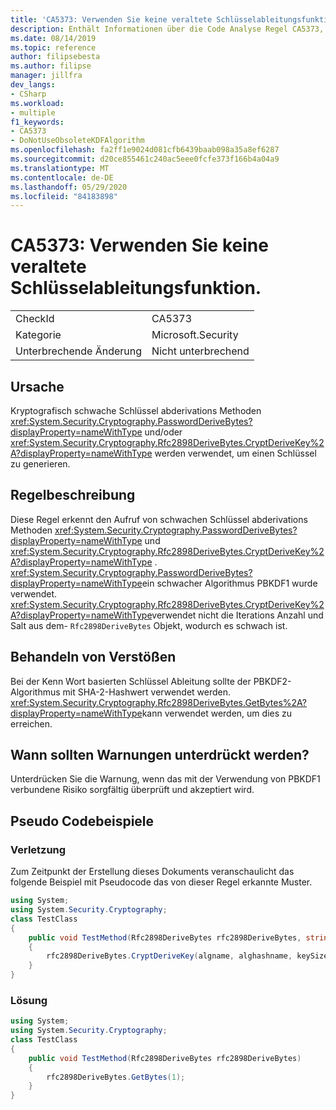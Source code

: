 ```yaml
---
title: 'CA5373: Verwenden Sie keine veraltete Schlüsselableitungsfunktion.'
description: Enthält Informationen über die Code Analyse Regel CA5373, einschließlich der Gründe, der Behebung von Verstößen und der Zeit, zu der Sie unterdrückt werden soll.
ms.date: 08/14/2019
ms.topic: reference
author: filipsebesta
ms.author: filipse
manager: jillfra
dev_langs:
- CSharp
ms.workload:
- multiple
f1_keywords:
- CA5373
- DoNotUseObsoleteKDFAlgorithm
ms.openlocfilehash: fa2ff1e9024d081cfb6439baab098a35a8ef6287
ms.sourcegitcommit: d20ce855461c240ac5eee0fcfe373f166b4a04a9
ms.translationtype: MT
ms.contentlocale: de-DE
ms.lasthandoff: 05/29/2020
ms.locfileid: "84183898"
---
```

# <a name="ca5373-do-not-use-obsolete-key-derivation-function"></a>CA5373: Verwenden Sie keine veraltete Schlüsselableitungsfunktion.

|||
|-|-|
|CheckId|CA5373|
|Kategorie|Microsoft.Security|
|Unterbrechende Änderung|Nicht unterbrechend|

## <a name="cause"></a>Ursache

Kryptografisch schwache Schlüssel abderivations Methoden <xref:System.Security.Cryptography.PasswordDeriveBytes?displayProperty=nameWithType> und/oder <xref:System.Security.Cryptography.Rfc2898DeriveBytes.CryptDeriveKey%2A?displayProperty=nameWithType> werden verwendet, um einen Schlüssel zu generieren.

## <a name="rule-description"></a>Regelbeschreibung

Diese Regel erkennt den Aufruf von schwachen Schlüssel abderivations Methoden <xref:System.Security.Cryptography.PasswordDeriveBytes?displayProperty=nameWithType> und <xref:System.Security.Cryptography.Rfc2898DeriveBytes.CryptDeriveKey%2A?displayProperty=nameWithType> .
<xref:System.Security.Cryptography.PasswordDeriveBytes?displayProperty=nameWithType>ein schwacher Algorithmus PBKDF1 wurde verwendet. <xref:System.Security.Cryptography.Rfc2898DeriveBytes.CryptDeriveKey%2A?displayProperty=nameWithType>verwendet nicht die Iterations Anzahl und Salt aus dem- `Rfc2898DeriveBytes` Objekt, wodurch es schwach ist.

## <a name="how-to-fix-violations"></a>Behandeln von Verstößen

Bei der Kenn Wort basierten Schlüssel Ableitung sollte der PBKDF2-Algorithmus mit SHA-2-Hashwert verwendet werden. <xref:System.Security.Cryptography.Rfc2898DeriveBytes.GetBytes%2A?displayProperty=nameWithType>kann verwendet werden, um dies zu erreichen.

## <a name="when-to-suppress-warnings"></a>Wann sollten Warnungen unterdrückt werden?

Unterdrücken Sie die Warnung, wenn das mit der Verwendung von PBKDF1 verbundene Risiko sorgfältig überprüft und akzeptiert wird.

## <a name="pseudo-code-examples"></a>Pseudo Codebeispiele

### <a name="violation"></a>Verletzung

Zum Zeitpunkt der Erstellung dieses Dokuments veranschaulicht das folgende Beispiel mit Pseudocode das von dieser Regel erkannte Muster.

```csharp
using System;
using System.Security.Cryptography;
class TestClass
{
    public void TestMethod(Rfc2898DeriveBytes rfc2898DeriveBytes, string algname, string alghashname, int keySize, byte[] rgbIV)
    {
        rfc2898DeriveBytes.CryptDeriveKey(algname, alghashname, keySize, rgbIV);
    }
}
```

### <a name="solution"></a>Lösung

```csharp
using System;
using System.Security.Cryptography;
class TestClass
{
    public void TestMethod(Rfc2898DeriveBytes rfc2898DeriveBytes)
    {
        rfc2898DeriveBytes.GetBytes(1);
    }
}
```
